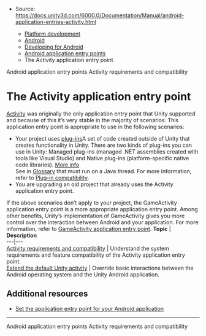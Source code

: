 * Source: https://docs.unity3d.com/6000.0/Documentation/Manual/android-application-entries-activity.html

  * [Platform development ](https://docs.unity3d.com/6000.0/Documentation/Manual/PlatformSpecific.html)
  * [Android](https://docs.unity3d.com/6000.0/Documentation/Manual/android.html)
  * [Developing for Android](https://docs.unity3d.com/6000.0/Documentation/Manual/android-developing.html)
  * [Android application entry points](https://docs.unity3d.com/6000.0/Documentation/Manual/android-application-entries.html)
  * The Activity application entry point


[](https://docs.unity3d.com/6000.0/Documentation/Manual/android-application-entries.html)
Android application entry points
[](https://docs.unity3d.com/6000.0/Documentation/Manual/android-application-entries-activity-requirements.html)
Activity requirements and compatibility
# The Activity application entry point
[Activity](https://developer.android.com/reference/android/app/Activity) was originally the only application entry point that Unity supported and because of this it’s very stable in the majority of scenarios.
This application entry point is appropriate to use in the following scenarios:
  * Your project uses [plug-ins](https://docs.unity3d.com/6000.0/Documentation/Manual/PluginsForAndroid.html)A set of code created outside of Unity that creates functionality in Unity. There are two kinds of plug-ins you can use in Unity: Managed plug-ins (managed .NET assemblies created with tools like Visual Studio) and Native plug-ins (platform-specific native code libraries). [More info](https://docs.unity3d.com/6000.0/Documentation/Manual/plug-ins.html)  
See in [Glossary](https://docs.unity3d.com/6000.0/Documentation/Manual/Glossary.html#Plug-in) that must run on a Java thread. For more information, refer to [Plug-in compatibility](https://docs.unity3d.com/6000.0/Documentation/Manual/android-application-entries-activity-requirements.html#plug-in-compatibility).
  * You are upgrading an old project that already uses the Activity application entry point.


If the above scenarios don’t apply to your project, the GameActivity application entry point is a more appropriate application entry point. Among other benefits, Unity’s implementation of GameActivity gives you more control over the interaction between Android and your application. For more information, refer to [GameActivity application entry point](https://docs.unity3d.com/6000.0/Documentation/Manual/android-application-entries-game-activity.html).
**Topic** | **Description**  
---|---  
[Activity requirements and compatibility](https://docs.unity3d.com/6000.0/Documentation/Manual/android-application-entries-activity-requirements.html) | Understand the system requirements and feature compatibility of the Activity application entry point.  
[Extend the default Unity activity](https://docs.unity3d.com/6000.0/Documentation/Manual/AndroidUnityPlayerActivity.html) | Override basic interactions between the Android operating system and the Unity Android application.  
## Additional resources
  * [Set the application entry point for your Android application](https://docs.unity3d.com/6000.0/Documentation/Manual/android-application-entries-set.html)


* * *
[](https://docs.unity3d.com/6000.0/Documentation/Manual/android-application-entries.html)
Android application entry points
[](https://docs.unity3d.com/6000.0/Documentation/Manual/android-application-entries-activity-requirements.html)
Activity requirements and compatibility
